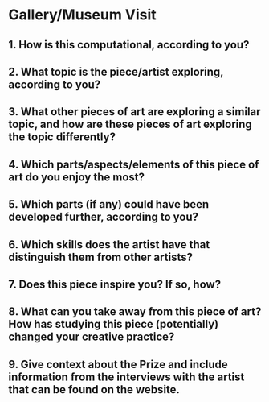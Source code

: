 #  Gallery/Museum Visit
## 1. How is this computational, according to you?

## 2. What topic is the piece/artist exploring, according to you?
## 3. What other pieces of art are exploring a similar topic, and how are these pieces of art exploring the topic differently?
## 4. Which parts/aspects/elements of this piece of art do you enjoy the most?
## 5. Which parts (if any) could have been developed further, according to you?
## 6. Which skills does the artist have that distinguish them from other artists?
## 7. Does this piece inspire you? If so, how?
## 8. What can you take away from this piece of art? How has studying this piece (potentially) changed your creative practice?
## 9. Give context about the Prize and include information from the interviews with the artist that can be found on the website.
